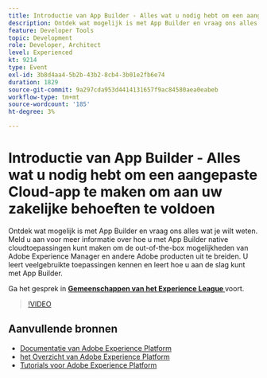 ```yaml
---
title: Introductie van App Builder - Alles wat u nodig hebt om een aangepaste Cloud-app te maken om aan uw zakelijke behoeften te voldoen
description: Ontdek wat mogelijk is met App Builder en vraag ons alles wat je wilt weten. Meld u aan voor meer informatie over hoe u met App Builder native cloudtoepassingen kunt maken om de out-of-the-box mogelijkheden van Adobe Experience Manager en andere Adobe producten uit te breiden. U leert veelgebruikte toepassingen kennen en leert hoe u aan de slag kunt met App Builder.
feature: Developer Tools
topic: Development
role: Developer, Architect
level: Experienced
kt: 9214
type: Event
exl-id: 3b8d4aa4-5b2b-43b2-8cb4-3b01e2fb6e74
duration: 1829
source-git-commit: 9a297cda953d4414131657f9ac84580aea0eabeb
workflow-type: tm+mt
source-wordcount: '185'
ht-degree: 3%

---
```


# Introductie van App Builder - Alles wat u nodig hebt om een aangepaste Cloud-app te maken om aan uw zakelijke behoeften te voldoen

Ontdek wat mogelijk is met App Builder en vraag ons alles wat je wilt weten. Meld u aan voor meer informatie over hoe u met App Builder native cloudtoepassingen kunt maken om de out-of-the-box mogelijkheden van Adobe Experience Manager en andere Adobe producten uit te breiden. U leert veelgebruikte toepassingen kennen en leert hoe u aan de slag kunt met App Builder.

Ga het gesprek in **[Gemeenschappen van het Experience League ](https://adobe.ly/3AYeJlv)** voort.

>[!VIDEO](https://video.tv.adobe.com/v/337767/?quality=12&learn=on&hidetitle=true)

## Aanvullende bronnen

- [ Documentatie van Adobe Experience Platform ](https://experienceleague.adobe.com/docs/experience-platform.html?lang=nl-NL)
- [ het Overzicht van Adobe Experience Platform ](https://experienceleague.adobe.com/docs/experience-platform/landing/home.html?lang=nl-NL)
- [Tutorials voor Adobe Experience Platform](https://experienceleague.adobe.com/docs/platform-learn/tutorials/overview.html?lang=nl)
